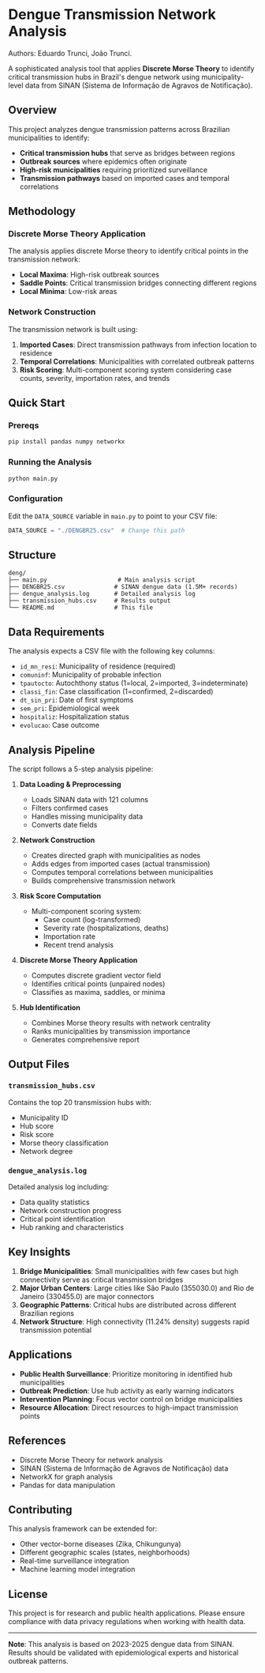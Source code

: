 # Dengue Transmission Network Analysis

Authors: Eduardo Trunci, João Trunci.

A sophisticated analysis tool that applies **Discrete Morse Theory** to identify critical transmission hubs in Brazil's dengue network using municipality-level data from SINAN (Sistema de Informação de Agravos de Notificação).

## Overview

This project analyzes dengue transmission patterns across Brazilian municipalities to identify:

- **Critical transmission hubs** that serve as bridges between regions
- **Outbreak sources** where epidemics often originate
- **High-risk municipalities** requiring prioritized surveillance
- **Transmission pathways** based on imported cases and temporal correlations

## Methodology

### Discrete Morse Theory Application

The analysis applies discrete Morse theory to identify critical points in the transmission network:

- **Local Maxima**: High-risk outbreak sources
- **Saddle Points**: Critical transmission bridges connecting different regions
- **Local Minima**: Low-risk areas

### Network Construction

The transmission network is built using:

1. **Imported Cases**: Direct transmission pathways from infection location to residence
2. **Temporal Correlations**: Municipalities with correlated outbreak patterns
3. **Risk Scoring**: Multi-component scoring system considering case counts, severity, importation rates, and trends

## Quick Start

### Prereqs

```bash
pip install pandas numpy networkx
```

### Running the Analysis

```bash
python main.py
```

### Configuration

Edit the `DATA_SOURCE` variable in `main.py` to point to your CSV file:

```python
DATA_SOURCE = "./DENGBR25.csv"  # Change this path
```

## Structure

```
deng/
├── main.py                    # Main analysis script
├── DENGBR25.csv              # SINAN dengue data (1.5M+ records)
├── dengue_analysis.log       # Detailed analysis log
├── transmission_hubs.csv     # Results output
└── README.md                 # This file
```

## Data Requirements

The analysis expects a CSV file with the following key columns:

- `id_mn_resi`: Municipality of residence (required)
- `comuninf`: Municipality of probable infection
- `tpautocto`: Autochthony status (1=local, 2=imported, 3=indeterminate)
- `classi_fin`: Case classification (1=confirmed, 2=discarded)
- `dt_sin_pri`: Date of first symptoms
- `sem_pri`: Epidemiological week
- `hospitaliz`: Hospitalization status
- `evolucao`: Case outcome

## Analysis Pipeline

The script follows a 5-step analysis pipeline:

1. **Data Loading & Preprocessing**

   - Loads SINAN data with 121 columns
   - Filters confirmed cases
   - Handles missing municipality data
   - Converts date fields

2. **Network Construction**

   - Creates directed graph with municipalities as nodes
   - Adds edges from imported cases (actual transmission)
   - Computes temporal correlations between municipalities
   - Builds comprehensive transmission network

3. **Risk Score Computation**

   - Multi-component scoring system:
     - Case count (log-transformed)
     - Severity rate (hospitalizations, deaths)
     - Importation rate
     - Recent trend analysis

4. **Discrete Morse Theory Application**

   - Computes discrete gradient vector field
   - Identifies critical points (unpaired nodes)
   - Classifies as maxima, saddles, or minima

5. **Hub Identification**
   - Combines Morse theory results with network centrality
   - Ranks municipalities by transmission importance
   - Generates comprehensive report

## Output Files

### `transmission_hubs.csv`

Contains the top 20 transmission hubs with:

- Municipality ID
- Hub score
- Risk score
- Morse theory classification
- Network degree

### `dengue_analysis.log`

Detailed analysis log including:

- Data quality statistics
- Network construction progress
- Critical point identification
- Hub ranking and characteristics

## Key Insights

1. **Bridge Municipalities**: Small municipalities with few cases but high connectivity serve as critical transmission bridges
2. **Major Urban Centers**: Large cities like São Paulo (355030.0) and Rio de Janeiro (330455.0) are major connectors
3. **Geographic Patterns**: Critical hubs are distributed across different Brazilian regions
4. **Network Structure**: High connectivity (11.24% density) suggests rapid transmission potential

## Applications

- **Public Health Surveillance**: Prioritize monitoring in identified hub municipalities
- **Outbreak Prediction**: Use hub activity as early warning indicators
- **Intervention Planning**: Focus vector control on bridge municipalities
- **Resource Allocation**: Direct resources to high-impact transmission points

## References

- Discrete Morse Theory for network analysis
- SINAN (Sistema de Informação de Agravos de Notificação) data
- NetworkX for graph analysis
- Pandas for data manipulation

## Contributing

This analysis framework can be extended for:

- Other vector-borne diseases (Zika, Chikungunya)
- Different geographic scales (states, neighborhoods)
- Real-time surveillance integration
- Machine learning model integration

## License

This project is for research and public health applications. Please ensure compliance with data privacy regulations when working with health data.

---

**Note**: This analysis is based on 2023-2025 dengue data from SINAN. Results should be validated with epidemiological experts and historical outbreak patterns.
